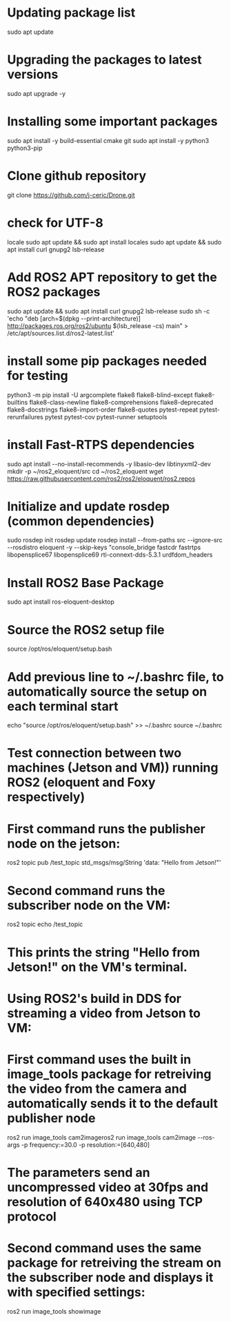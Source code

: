 # Updating package list
sudo apt update 

# Upgrading the packages to latest versions
sudo apt upgrade -y  

# Installing some important packages
sudo apt install -y build-essential cmake git
sudo apt install -y python3 python3-pip

# Clone github repository
git clone https://github.com/j-ceric/Drone.git 

# check for UTF-8
locale 
sudo apt update && sudo apt install locales
sudo apt update && sudo apt install curl gnupg2 lsb-release

# Add ROS2 APT repository to get the ROS2 packages
sudo apt update && sudo apt install curl gnupg2 lsb-release
sudo sh -c 'echo "deb [arch=$(dpkg --print-architecture)] http://packages.ros.org/ros2/ubuntu $(lsb_release -cs) main" > /etc/apt/sources.list.d/ros2-latest.list'

# install some pip packages needed for testing
python3 -m pip install -U   argcomplete   flake8   flake8-blind-except   flake8-builtins   flake8-class-newline   flake8-comprehensions   flake8-deprecated   flake8-docstrings   flake8-import-order   flake8-quotes   pytest-repeat   pytest-rerunfailures   pytest   pytest-cov   pytest-runner   setuptools 

# install Fast-RTPS dependencies
sudo apt install --no-install-recommends -y   libasio-dev   libtinyxml2-dev
mkdir -p ~/ros2_eloquent/src
cd ~/ros2_eloquent
wget https://raw.githubusercontent.com/ros2/ros2/eloquent/ros2.repos 

# Initialize and update rosdep (common dependencies)
sudo rosdep init
rosdep update
rosdep install --from-paths src --ignore-src --rosdistro eloquent -y --skip-keys "console_bridge fastcdr fastrtps libopensplice67 libopensplice69 rti-connext-dds-5.3.1 urdfdom_headers

# Install ROS2 Base Package
sudo apt install ros-eloquent-desktop 

# Source the ROS2 setup file
source /opt/ros/eloquent/setup.bash

# Add previous line to ~/.bashrc file, to automatically source the setup on each terminal start
echo "source /opt/ros/eloquent/setup.bash" >> ~/.bashrc
source ~/.bashrc

# Test connection between two machines (Jetson and VM)) running ROS2 (eloquent and Foxy respectively)
# First command runs the publisher node on the jetson:
ros2 topic pub /test_topic std_msgs/msg/String 'data: "Hello from Jetson!"'

# Second command runs the subscriber node on the VM:
ros2 topic echo /test_topic
# This prints the string "Hello from Jetson!" on the VM's terminal.

# Using ROS2's build in DDS for streaming a video from Jetson to VM:
# First command uses the built in image_tools package for retreiving the video from the camera and automatically sends it to the default publisher node
ros2 run image_tools cam2imageros2 run image_tools cam2image --ros-args -p frequency:=30.0 -p resolution:=[640,480]
# The parameters send an uncompressed video at 30fps and resolution of 640x480 using TCP protocol

# Second command uses the same package for retreiving the stream on the subscriber node and displays it with specified  settings:
ros2 run image_tools showimage

